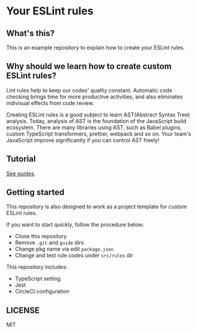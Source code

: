 # Your ESLint rules

## What's this?
This is an example repository to explain how to create your ESLint rules.

## Why should we learn how to create custom ESLint rules?
Lint rules help to keep our codes' quality constant. Automatic code checking brings time for more productive activities, and also eliminates indivisual effects from code review.

Creating ESLint rules is a good subject to learn AST(Abstract Syntax Tree) analysis. Today, analysis of AST is the foundation of the JavaScript build ecosystem. There are many libraries using AST, such as Babel plugins, custom TypeScript transformers, prettier, webpack and so on. Your team's JavaScript improve significantly if you can control AST freely!
## Tutorial

[See guides](./guide/README.md).

## Getting started
This repository is also designed to work as a project template for custom ESLint rules.

If you want to start quickly, follow the procedure below:

* Clone this repository
* Remove `.git` and `guide` dirs
* Change pkg name via edit `package.json`
* Change and test rule codes under `src/rules` dir

This repository includes:

* TypeScript setting
* Jest
* CircleCI configuration

## LICENSE
MIT
